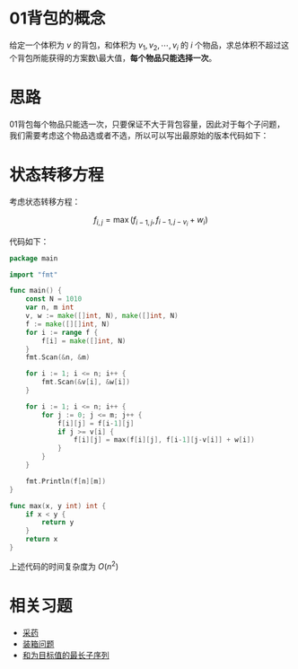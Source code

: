 # 01背包的概念

给定一个体积为 $v$ 的背包，和体积为 $v_{1}, v_{2}, \cdots, v_{i}$ 的 $i$ 个物品，求总体积不超过这个背包所能获得的方案数\最大值，**每个物品只能选择一次**。

# 思路

01背包每个物品只能选一次，只要保证不大于背包容量，因此对于每个子问题，我们需要考虑这个物品选或者不选，所以可以写出最原始的版本代码如下：

# 状态转移方程

考虑状态转移方程：

$$
f_{i,j} = \max(f_{i-1,j}, f_{i-1, j-v_{i}} + w_{i})
$$

代码如下：

```go
package main

import "fmt"

func main() {
	const N = 1010
	var n, m int
	v, w := make([]int, N), make([]int, N)
	f := make([][]int, N)
	for i := range f {
		f[i] = make([]int, N)
	}
	fmt.Scan(&n, &m)

	for i := 1; i <= n; i++ {
		fmt.Scan(&v[i], &w[i])
	}

	for i := 1; i <= n; i++ {
		for j := 0; j <= m; j++ {
            f[i][j] = f[i-1][j]
            if j >= v[i] {
                f[i][j] = max(f[i][j], f[i-1][j-v[i]] + w[i])
            }
		}
	}

	fmt.Println(f[n][m])
}

func max(x, y int) int {
    if x < y {
        return y
    }
    return x
}
```

上述代码的时间复杂度为 $O(n^2)$

# 相关习题
- [采药](https://www.luogu.com.cn/problem/P1048)
- [装箱问题](https://www.luogu.com.cn/problem/P1049)
- [和为目标值的最长子序列](https://leetcode.cn/problems/length-of-the-longest-subsequence-that-sums-to-target/)